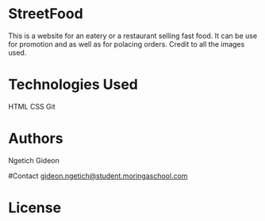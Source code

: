 # StreetFood
This is a website for an eatery or a restaurant selling fast food. It can be use for promotion and as well as for polacing orders. Credit to all the images used.

# Technologies Used
HTML
CSS 
Git

# Authors
Ngetich Gideon

#Contact
gideon.ngetich@student.moringaschool.com

# License
